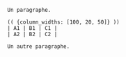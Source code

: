     Un paragraphe.

    (( {column_widths: [100, 20, 50]} ))
    | A1 | B1 | C1 |
    | A2 | B2 | C2 |

    Un autre paragraphe.
